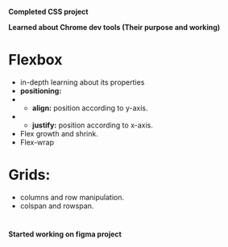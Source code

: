 **Completed CSS project**

**Learned about Chrome dev tools (Their purpose and working)**
# Flexbox
- in-depth learning about its properties
- **positioning:**
- - **align:** position according to y-axis.
-  - **justify:** position according to x-axis.
- Flex growth and shrink.
- Flex-wrap

# Grids:
- columns and row manipulation.
- colspan and rowspan.

#
**Started working on figma project**
